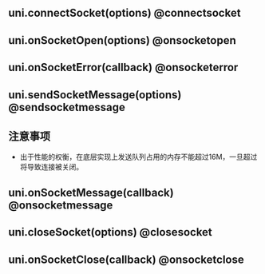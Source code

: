 ## uni.connectSocket(options) @connectsocket

<!-- UTSAPIJSON.connectSocket.description -->

<!-- UTSAPIJSON.connectSocket.compatibility -->

<!-- UTSAPIJSON.connectSocket.param -->

<!-- UTSAPIJSON.connectSocket.returnValue -->

<!-- UTSAPIJSON.connectSocket.tutorial -->

## uni.onSocketOpen(options) @onsocketopen

<!-- UTSAPIJSON.onSocketOpen.description -->

<!-- UTSAPIJSON.onSocketOpen.compatibility -->

<!-- UTSAPIJSON.onSocketOpen.param -->

<!-- UTSAPIJSON.onSocketOpen.returnValue -->

<!-- UTSAPIJSON.onSocketOpen.tutorial -->

## uni.onSocketError(callback) @onsocketerror

<!-- UTSAPIJSON.onSocketError.description -->

<!-- UTSAPIJSON.onSocketError.compatibility -->

<!-- UTSAPIJSON.onSocketError.param -->

<!-- UTSAPIJSON.onSocketError.returnValue -->

<!-- UTSAPIJSON.onSocketError.tutorial -->

## uni.sendSocketMessage(options) @sendsocketmessage

<!-- UTSAPIJSON.sendSocketMessage.description -->

<!-- UTSAPIJSON.sendSocketMessage.compatibility -->

<!-- UTSAPIJSON.sendSocketMessage.param -->

<!-- UTSAPIJSON.sendSocketMessage.returnValue -->

<!-- UTSAPIJSON.sendSocketMessage.tutorial -->

## 注意事项

* 出于性能的权衡，在底层实现上发送队列占用的内存不能超过16M，一旦超过将导致连接被关闭。

## uni.onSocketMessage(callback) @onsocketmessage

<!-- UTSAPIJSON.onSocketMessage.description -->

<!-- UTSAPIJSON.onSocketMessage.compatibility -->

<!-- UTSAPIJSON.onSocketMessage.param -->

<!-- UTSAPIJSON.onSocketMessage.returnValue -->

<!-- UTSAPIJSON.onSocketMessage.tutorial -->

## uni.closeSocket(options) @closesocket

<!-- UTSAPIJSON.closeSocket.description -->

<!-- UTSAPIJSON.closeSocket.compatibility -->

<!-- UTSAPIJSON.closeSocket.param -->

<!-- UTSAPIJSON.closeSocket.returnValue -->

<!-- UTSAPIJSON.closeSocket.tutorial -->

## uni.onSocketClose(callback) @onsocketclose

<!-- UTSAPIJSON.onSocketClose.description -->

<!-- UTSAPIJSON.onSocketClose.compatibility -->

<!-- UTSAPIJSON.onSocketClose.param -->

<!-- UTSAPIJSON.onSocketClose.returnValue -->

<!-- UTSAPIJSON.onSocketClose.tutorial -->

<!-- UTSAPIJSON.general_type.name -->

<!-- UTSAPIJSON.general_type.param -->
